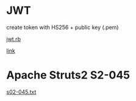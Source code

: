 # JWT

create token with HS256 + public key (.pem)

[jwt.rb](https://github.com/redirected/tricks/blob/master/jwt.rb)

[link](https://auth0.com/blog/critical-vulnerabilities-in-json-web-token-libraries/)

# Apache Struts2 S2-045

[s02-045.txt](https://github.com/redirected/tricks/blob/master/s02-045.txt)
